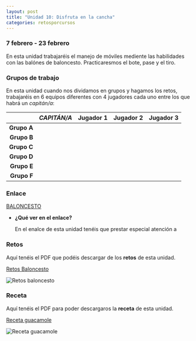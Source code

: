 ```yaml
---
layout: post
title: "Unidad 10: Disfruta en la cancha"
categories: retosporcursos
---
```


### **7 febrero - 23 febrero**

En esta unidad trabajaréis el manejo de móviles mediente las habilidades con las balónes de baloncesto. Practicaresmos el bote, pase y el tiro.

### **Grupos de trabajo**

En esta unidad cuando nos dividamos en grupos y hagamos los retos, trabajaréis en 6 equipos diferentes con 4 jugadores cada uno entre los que habrá un *capitán/a*:

|      |*CAPITÁN/A*|Jugador 1|Jugador 2|Jugador 3|
|-----:|-----:|-----:|-----:|-----:|
|**Grupo A**|      |      |      |      |
|**Grupo B**|      |      |      |      |
|**Grupo C**|      |      |      |      |
|**Grupo D**|      |      |      |      |
|**Grupo E**|      |      |      |      |
|**Grupo F**|      |      |      |      |

### **Enlace** 

[BALONCESTO](https://danieledufis.github.io/baloncesto/baloncesto)

* **¿Qué ver en el enlace?**

  En el enalce de esta unidad tenéis que prestar especial atención a

### **Retos** 

Aquí tenéis el PDF que podéis descargar de los **retos** de esta unidad.

[Retos Baloncesto](https://danieledufis.github.io/pdfs/Baloncesto-retos-4.pdf)

![Retos baloncesto](https://danieledufis.github.io/images_text/Baloncesto-retos-4_page-0001.jpg)

### **Receta** 

Aquí tenéis el PDF para poder descargaros la **receta** de esta unidad.

[Receta guacamole](https://danieledufis.github.io/pdfs/Receta-Guacamole.pdf)

![Receta guacamole](https://danieledufis.github.io/images_text/Receta-Guacamole_page-0001.jpg)



[Baloncesto]:../../pdfs/Baloncesto-retos-4.pdf
[Guacamole]:../../pdfs/Receta-Guacamole.pdf
